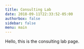 ```yaml
---
title: Consulting Lab
date: 2018-09-11T22:33:52-05:00
authorbox: false
sidebar: false
menu: main
---
```

Hello, this is the consulting lab page.
